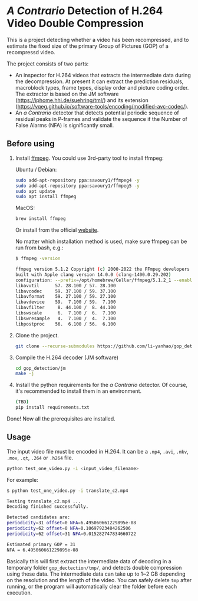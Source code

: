 # _A Contrario_ Detection of H.264 Video Double Compression


This is a project detecting whether a video has been recompressed,
and to estimate the fixed size of the primary Group of Pictures (GOP) of 
a recompressd video. 

The project consists of two parts:
* An inspector for H.264 videos that extracts the
intermediate data during the decompression. At present it can
extract the prediction residuals, macroblock types, frame types,
display order and picture coding order. The extractor is based on the
JM software (https://iphome.hhi.de/suehring/tml/) 
and its extension (https://vqeg.github.io/software-tools/encoding/modified-avc-codec/).
* An _a Contrario_ detector that detects potential periodic sequence
of residual peaks in P-frames and validate the sequence if the Number
of False Alarms (NFA) is significantly small.


## Before using

1. Install [ffmpeg](https://ffmpeg.org/). You could
use 3rd-party tool to install ffmpeg:

    Ubuntu / Debian:
    ```bash
    sudo add-apt-repository ppa:savoury1/ffmpeg4 -y
    sudo add-apt-repository ppa:savoury1/ffmpeg5 -y
    sudo apt update
    sudo apt install ffmpeg
    ```
   MacOS:
    ```bash
   brew install ffmpeg
    ```
   
    Or install from the official [website](https://ffmpeg.org/download.html).
    
    No matter which installation method is used, make sure ffmpeg can
    be run from bash, e.g.:
    ```bash
    $ ffmpeg -version
   
   ffmpeg version 5.1.2 Copyright (c) 2000-2022 the FFmpeg developers
    built with Apple clang version 14.0.0 (clang-1400.0.29.202)
    configuration: --prefix=/opt/homebrew/Cellar/ffmpeg/5.1.2_1 --enable-shared --enable-pthreads --enable-version3 --cc=clang --host-cflags= --host-ldflags= --enable-ffplay --enable-gnutls --enable-gpl --enable-libaom --enable-libbluray --enable-libdav1d --enable-libmp3lame --enable-libopus --enable-librav1e --enable-librist --enable-librubberband --enable-libsnappy --enable-libsrt --enable-libtesseract --enable-libtheora --enable-libvidstab --enable-libvmaf --enable-libvorbis --enable-libvpx --enable-libwebp --enable-libx264 --enable-libx265 --enable-libxml2 --enable-libxvid --enable-lzma --enable-libfontconfig --enable-libfreetype --enable-frei0r --enable-libass --enable-libopencore-amrnb --enable-libopencore-amrwb --enable-libopenjpeg --enable-libspeex --enable-libsoxr --enable-libzmq --enable-libzimg --disable-libjack --disable-indev=jack --enable-videotoolbox --enable-neon
    libavutil      57. 28.100 / 57. 28.100
    libavcodec     59. 37.100 / 59. 37.100
    libavformat    59. 27.100 / 59. 27.100
    libavdevice    59.  7.100 / 59.  7.100
    libavfilter     8. 44.100 /  8. 44.100
    libswscale      6.  7.100 /  6.  7.100
    libswresample   4.  7.100 /  4.  7.100
    libpostproc    56.  6.100 / 56.  6.100
    ```

2. Clone the project.
   ```bash
   git clone --recurse-submodules https://github.com/li-yanhao/gop_detection
   ```

3. Compile the H.264 decoder (JM software)
   ```bash
   cd gop_detection/jm
   make -j
   ```

4. Install the python requirements for the _a Contrario_ detector. Of course, it's recommended to install them
in an environment.
   ```bash
   (TBD)
   pip install requirements.txt
   ```

Done! Now all the prerequisites are installed.

## Usage
The input video file must be encoded in H.264. It can be a
`.mp4`, `.avi`, `.mkv`, `.mov`, `.qt`, `.264`
or `.h264` file.
```bash
python test_one_video.py -i <input_video_filename> 
```
For example:
```bash
$ python test_one_video.py -i translate_c2.mp4

Testing translate_c2.mp4 ...
Decoding finished successfully.

Detected candidates are:
periodicity=31 offset=0 NFA=6.495060661229895e-08
periodicity=62 offset=0 NFA=0.10697923484262506
periodicity=62 offset=31 NFA=0.015282747834660722

Estimated primary GOP = 31
NFA = 6.495060661229895e-08
```

Basically this will first extract the intermediate data of
decoding in a temporary folder `gop_dectection/tmp/`, and
detects double compression using these data. The intermediate
data can take up to 1~2 GB depending on the resolution and
the length of the video. You can safely delete `tmp` after
running, or the program will automatically clear the folder
before each execution.

